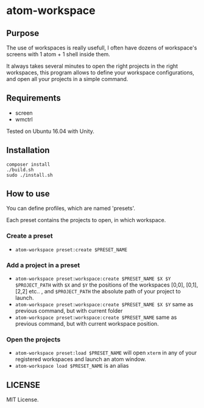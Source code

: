 # atom-workspace

## Purpose

The use of workspaces is really usefull, I often have dozens of workspace's screens with 1 atom + 1 shell inside them.

It always takes several minutes to open the right projects in the right workspaces, this program allows to define your workspace configurations, and open all your projects in 
a simple command.

## Requirements

- screen
- wmctrl

Tested on Ubuntu 16.04 with Unity.

## Installation

```
composer install
./build.sh
sudo ./install.sh
```

## How to use

You can define profiles, which are named 'presets'.

Each preset contains the projects to open, in which workspace. 

### Create a preset

- `atom-workspace preset:create $PRESET_NAME`


### Add a project in a preset

- `atom-workspace preset:workspace:create $PRESET_NAME $X $Y $PROJECT_PATH`  with `$X` and `$Y` the positions of the workspaces [0,0], [0,1], [2,2] etc.. , and `$PROJECT_PATH` the absolute path of your project to launch.
- `atom-workspace preset:workspace:create $PRESET_NAME $X $Y` same as previous command, but with current folder
- `atom-workspace preset:workspace:create $PRESET_NAME` same as previous command, but with current workspace position.

### Open the projects 

- `atom-workspace preset:load $PRESET_NAME` will open `xterm` in any of your registered workspaces and launch an atom window. 
- `atom-workspace load $PRESET_NAME` is an alias


## LICENSE

MIT License.
